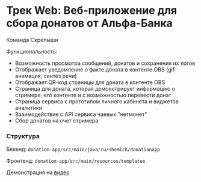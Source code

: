 # Трек Web: Веб-приложение для сбора донатов от Альфа-Банка

Команда Скрепыши

Функциональность:
- Возможность просмотра сообщений, донатов и сохранения их логов
- Отображает уведомление о факте доната в контенте OBS (gif-анимация, синтез речи)
- Отображает QR-код страницы для доната в контенте OBS
- Страница для доната, которая демонстрирует информацию о стримере, его контенте
и с возможностью перевести донат
- Страница сервиса с прототипом личного кабинета и виджетов аналитики
- Взаимодействие с API сервиса чаевых "нетмонет" 
- Сбор донатов на счет стримера

### Структура

Бекенд: ```donation-app/src/main/java/ru/shemich/donationapp```

Фронтенд: ```donation-app/src/main/resources/templates```

Демонстрация на [видео](https://youtu.be/piQImHjaeEk)
